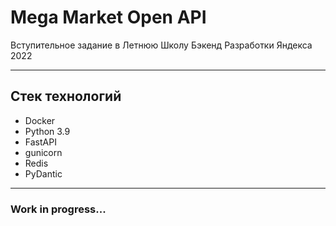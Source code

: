 # Mega Market Open API
Вступительное задание в Летнюю Школу Бэкенд Разработки Яндекса 2022

---
## Стек технологий  
- Docker
- Python 3.9
- FastAPI
- gunicorn
- Redis
- PyDantic
---

### Work in progress...